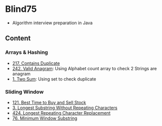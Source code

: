 # Blind75
- Algorithm interview preparation in Java


## Content
### Arrays & Hashing
- [217. Contains Duplicate](Arrays&Hashing/217.%20Contains%20Duplicate)
- [242. Valid Anagram](Arrays&Hashing/242.%20Valid%20Anagram): Using Alphabet count array to check 2 Strings are anagram
- [1. Two Sum](Arrays&Hashing/1.%20Two%20Sum): Using set to check duplicate

### Sliding Window
- [121. Best Time to Buy and Sell Stock](Sliding%20Window/121.%20Best%20Time%20to%20Buy%20and%20Sell%20Stock)
- [3. Longest Substring Without Repeating Characters](Sliding%20Window/3.%20Longest%20Substring%20Without%20Repeating%20Characters)
- [424. Longest Repeating Character Replacement](Sliding%20Window/424.%20Longest%20Repeating%20Character%20Replacement)
- [76. Minimum Window Substring](Sliding%20Window/76.%20Minimum%20Window%20Substring)